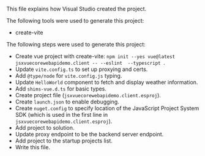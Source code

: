 This file explains how Visual Studio created the project.

The following tools were used to generate this project:
- create-vite

The following steps were used to generate this project:
- Create vue project with create-vite: `npm init --yes vue@latest jsxvuecorewebapidemo.client -- --eslint  --typescript `.
- Update `vite.config.ts` to set up proxying and certs.
- Add `@type/node` for `vite.config.js` typing.
- Update `HelloWorld` component to fetch and display weather information.
- Add `shims-vue.d.ts` for basic types.
- Create project file (`jsxvuecorewebapidemo.client.esproj`).
- Create `launch.json` to enable debugging.
- Create `nuget.config` to specify location of the JavaScript Project System SDK (which is used in the first line in `jsxvuecorewebapidemo.client.esproj`).
- Add project to solution.
- Update proxy endpoint to be the backend server endpoint.
- Add project to the startup projects list.
- Write this file.
